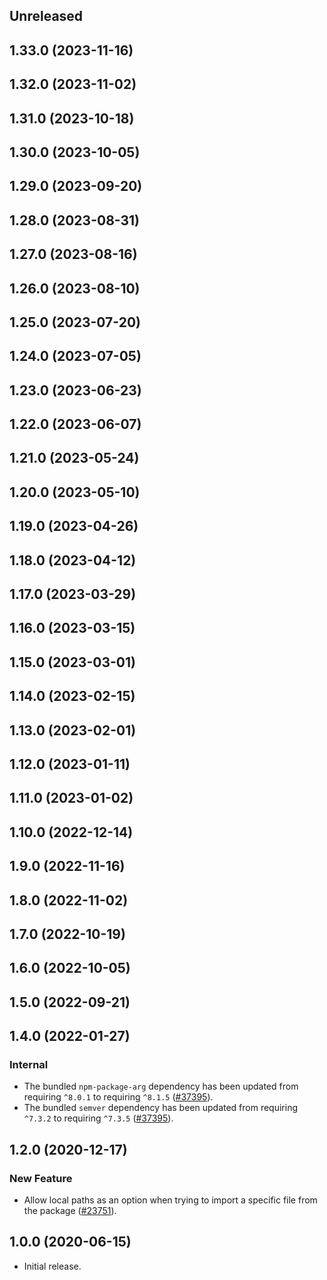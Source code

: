 <!-- Learn how to maintain this file at https://github.com/WordPress/gutenberg/tree/HEAD/packages#maintaining-changelogs. -->

## Unreleased

## 1.33.0 (2023-11-16)

## 1.32.0 (2023-11-02)

## 1.31.0 (2023-10-18)

## 1.30.0 (2023-10-05)

## 1.29.0 (2023-09-20)

## 1.28.0 (2023-08-31)

## 1.27.0 (2023-08-16)

## 1.26.0 (2023-08-10)

## 1.25.0 (2023-07-20)

## 1.24.0 (2023-07-05)

## 1.23.0 (2023-06-23)

## 1.22.0 (2023-06-07)

## 1.21.0 (2023-05-24)

## 1.20.0 (2023-05-10)

## 1.19.0 (2023-04-26)

## 1.18.0 (2023-04-12)

## 1.17.0 (2023-03-29)

## 1.16.0 (2023-03-15)

## 1.15.0 (2023-03-01)

## 1.14.0 (2023-02-15)

## 1.13.0 (2023-02-01)

## 1.12.0 (2023-01-11)

## 1.11.0 (2023-01-02)

## 1.10.0 (2022-12-14)

## 1.9.0 (2022-11-16)

## 1.8.0 (2022-11-02)

## 1.7.0 (2022-10-19)

## 1.6.0 (2022-10-05)

## 1.5.0 (2022-09-21)

## 1.4.0 (2022-01-27)

### Internal

-   The bundled `npm-package-arg` dependency has been updated from requiring `^8.0.1` to requiring `^8.1.5` ([#37395](https://github.com/WordPress/gutenberg/pull/37395)).
-   The bundled `semver` dependency has been updated from requiring `^7.3.2` to requiring `^7.3.5` ([#37395](https://github.com/WordPress/gutenberg/pull/37395)).

## 1.2.0 (2020-12-17)

### New Feature

-   Allow local paths as an option when trying to import a specific file from the package ([#23751](https://github.com/WordPress/gutenberg/pull/23751)).

## 1.0.0 (2020-06-15)

-   Initial release.
